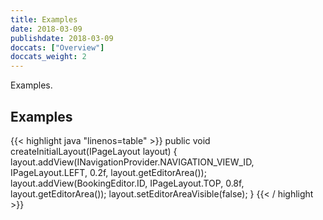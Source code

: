 ```yaml
---
title: Examples
date: 2018-03-09
publishdate: 2018-03-09
doccats: ["Overview"]
doccats_weight: 2
---
```


Examples.<!--more--> 

## Examples

{{< highlight java "linenos=table" >}}
    public void createInitialLayout(IPageLayout layout) {
        layout.addView(INavigationProvider.NAVIGATION_VIEW_ID, IPageLayout.LEFT, 0.2f, layout.getEditorArea());
        layout.addView(BookingEditor.ID, IPageLayout.TOP, 0.8f, layout.getEditorArea());
        layout.setEditorAreaVisible(false);
    }
{{< / highlight >}}